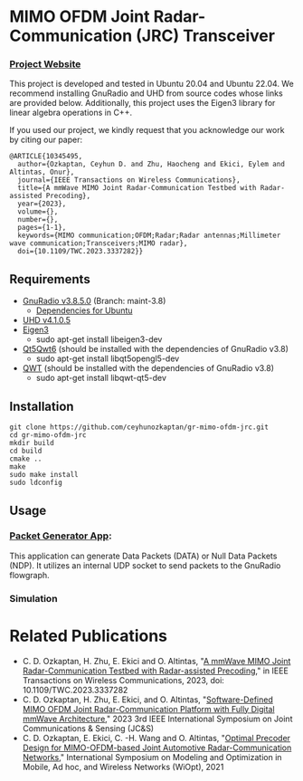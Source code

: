 # MIMO OFDM Joint Radar-Communication (JRC) Transceiver

### [Project Website](https://u.osu.edu/ekici/jrc-testbed/)

This project is developed and tested in Ubuntu 20.04 and Ubuntu 22.04. We recommend installing GnuRadio and UHD from source codes whose links are provided below. Additionally, this project uses the Eigen3 library for linear algebra operations in C++.

If you used our project, we kindly request that you acknowledge our work by citing our paper:
```
@ARTICLE{10345495,
  author={Ozkaptan, Ceyhun D. and Zhu, Haocheng and Ekici, Eylem and Altintas, Onur},
  journal={IEEE Transactions on Wireless Communications}, 
  title={A mmWave MIMO Joint Radar-Communication Testbed with Radar-assisted Precoding}, 
  year={2023},
  volume={},
  number={},
  pages={1-1},
  keywords={MIMO communication;OFDM;Radar;Radar antennas;Millimeter wave communication;Transceivers;MIMO radar},
  doi={10.1109/TWC.2023.3337282}}
```
## Requirements

+ [GnuRadio v3.8.5.0](https://wiki.gnuradio.org/index.php?title=InstallingGR#For_GNU_Radio_3.8_or_Earlier) (Branch: maint-3.8)
  + [Dependencies for Ubuntu](https://wiki.gnuradio.org/index.php?title=UbuntuInstall#Focal_Fossa_(20.04)_through_Impish_Indri_(21.10))
+ [UHD v4.1.0.5](https://github.com/EttusResearch/uhd/releases/tag/v4.1.0.5)
+ [Eigen3](https://eigen.tuxfamily.org)
  + sudo apt-get install libeigen3-dev
+ [Qt5Qwt6](https://wiki.qt.io/Main) (should be installed with the dependencies of GnuRadio v3.8)
  + sudo apt-get install libqt5opengl5-dev 
+ [QWT](https://qwt.sourceforge.io/) (should be installed with the dependencies of GnuRadio v3.8)
  + sudo apt-get install libqwt-qt5-dev

## Installation

    git clone https://github.com/ceyhunozkaptan/gr-mimo-ofdm-jrc.git
    cd gr-mimo-ofdm-jrc
    mkdir build
    cd build
    cmake ..
    make
    sudo make install
    sudo ldconfig

## Usage

### [Packet Generator App](https://github.com/ceyhunozkaptan/mimo-ofdm-packet-generator): 
This application can generate Data Packets (DATA) or Null Data Packets (NDP). It utilizes an internal UDP socket to send packets to the GnuRadio flowgraph.

### Simulation

# Related Publications
* C. D. Ozkaptan, H. Zhu, E. Ekici and O. Altintas, "[A mmWave MIMO Joint Radar-Communication Testbed with Radar-assisted Precoding](https://ieeexplore.ieee.org/abstract/document/10345495)," in IEEE Transactions on Wireless Communications, 2023, doi: 10.1109/TWC.2023.3337282
* C. D. Ozkaptan, H. Zhu, E. Ekici, and O. Altintas, "[Software-Defined MIMO OFDM Joint Radar-Communication Platform with Fully Digital mmWave Architecture](https://arxiv.org/abs/2302.05812)," 2023 3rd IEEE International Symposium on Joint Communications & Sensing (JC&S)
* C. D. Ozkaptan, E. Ekici, C. -H. Wang and O. Altintas, "[Optimal Precoder Design for MIMO-OFDM-based Joint Automotive Radar-Communication Networks](https://ieeexplore.ieee.org/abstract/document/9589830/)," International Symposium on Modeling and Optimization in Mobile, Ad hoc, and Wireless Networks (WiOpt), 2021

